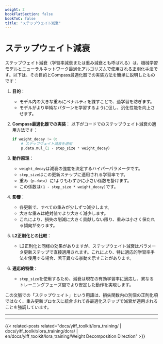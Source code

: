 ```yaml
---
weight: 2
bookFlatSection: false
bookToC: false
title: "ステップウェイト減衰"
---
```


<!--markdownlint-disable MD025 -->

# ステップウェイト減衰

ステップウェイト減衰（学習率減衰または重み減衰とも呼ばれる）は、機械学習モデルとニューラルネットワーク最適化アルゴリズムで使用される正則化手法です。以下は、その目的とCompass最適化器での実装方法を簡単に説明したものです：

1. **目的**：
   - モデル内の大きな重みにペナルティを課すことで、過学習を防ぎます。
   - モデルがより単純なパターンを学習するように促し、汎化性能を向上させます。

2. **Compass最適化器での実装**：
   以下がコードでのステップウェイト減衰の適用方法です：

   ```python
   if weight_decay != 0:
       # ステップウェイト減衰を適用
       p.data.mul_(1 - step_size * weight_decay)
   ```

3. **動作原理**：
   - `weight_decay`は減衰の強度を決定するハイパーパラメータです。
   - `step_size`はこの更新ステップに適用される学習率です。
   - 重み（`p.data`）に1よりもわずかに小さい係数を掛けます。
   - この係数は`(1 - step_size * weight_decay)`です。

4. **影響**：
   - 各更新で、すべての重みが少しずつ減少します。
   - 大きな重みは絶対値でより大きく減少します。
   - これにより、損失の削減に大きく貢献しない限り、重みは小さく保たれる傾向があります。

5. **L2正則化との比較**：
   - L2正則化と同様の効果がありますが、ステップウェイト減衰はパラメータ更新ステップで直接適用されます。これにより、特に適応的学習率手法を使用する場合、若干異なる挙動を示すことがあります。

6. **適応的特徴**：
   - `step_size`を使用するため、減衰は現在の有効学習率に適応し、異なるトレーニングフェーズ間でより安定した動作を実現します。

この文脈での「ステップウェイト」という用語は、損失関数内の別個の正則化項ではなく、重み更新プロセスに統合されて各最適化ステップで減衰が適用されることを強調しています。

---

---

{{< related-posts related="docs/yiff_toolkit/lora_training/ | docs/yiff_toolkit/lora_training/dora/ | en/docs/yiff_toolkit/lora_training/Weight Decomposition Direction" >}}
